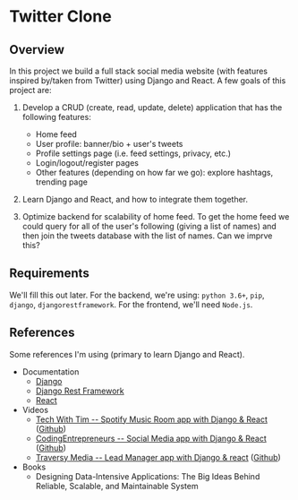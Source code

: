 # Twitter Clone
## Overview
In this project we build a full stack social media website (with features inspired by/taken from Twitter) using Django and React. A few goals of this project are:
1. Develop a CRUD (create, read, update, delete) application that has the following features:
   - Home feed
   - User profile: banner/bio + user's tweets
   - Profile settings page (i.e. feed settings, privacy, etc.)
   - Login/logout/register pages
   - Other features (depending on how far we go): explore hashtags, trending page

2. Learn Django and React, and how to integrate them together.

3. Optimize backend for scalability of home feed. To get the home feed we could query for all of the user's following (giving a list of names) and then join the tweets database with the list of names. Can we imprve this? 

## Requirements
We'll fill this out later. For the backend, we're using: `python 3.6+`, `pip`, `django`, `djangorestframework`. For the frontend, we'll need `Node.js`.

## References
Some references I'm using (primary to learn Django and React).
- Documentation
   - [Django](https://docs.djangoproject.com/en/2.2/)
   - [Django Rest Framework](https://www.django-rest-framework.org/tutorial/quickstart/)
   - [React](https://reactjs.org/tutorial/tutorial.html)
- Videos
   - [Tech With Tim -- Spotify Music Room app with Django & React](https://www.youtube.com/watch?v=JD-age0BPVo) ([Github](https://github.com/techwithtim/Music-Controller-Web-App-Tutorial))
   - [CodingEntrepreneurs -- Social Media app with Django & React](https://www.youtube.com/watch?v=f1R_bykXHGE) ([Github](https://github.com/codingforentrepreneurs/Tweetme-2))
   - [Traversy Media -- Lead Manager app with Django & react](https://www.youtube.com/watch?v=Uyei2iDA4Hs) ([Github](https://github.com/bradtraversy/lead_manager_react_django))
- Books
   - Designing Data-Intensive Applications: The Big Ideas Behind Reliable, Scalable, and Maintainable System